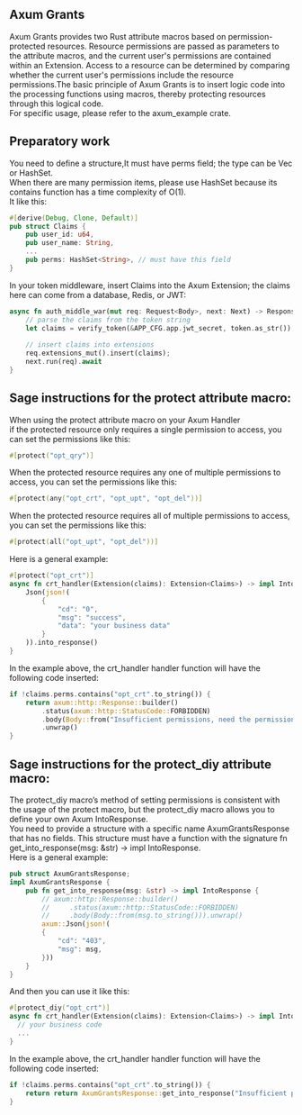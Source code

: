 ## Axum Grants
Axum Grants provides two Rust attribute macros based on permission-protected resources. Resource permissions are passed as parameters to the attribute macros, and the current user's permissions are contained within an Extension. Access to a resource can be determined by comparing whether the current user's permissions include the resource permissions.The basic principle of Axum Grants is to insert logic code into the processing functions using macros, thereby protecting resources through this logical code.  
For specific usage, please refer to the axum_example crate.


## Preparatory work
You need to define a structure,It must have perms field; the type can be Vec or HashSet.  
When there are many permission items, please use HashSet because its contains function has a time complexity of O(1).  
It like this:
```rust
#[derive(Debug, Clone, Default)]
pub struct Claims {
    pub user_id: u64, 
    pub user_name: String,
    ...
    pub perms: HashSet<String>, // must have this field
}
```

In your token middleware, insert Claims into the Axum Extension; the claims here can come from a database, Redis, or JWT:
```rust
async fn auth_middle_war(mut req: Request<Body>, next: Next) -> Response<Body> {
    // parse the claims from the token string
    let claims = verify_token(&APP_CFG.app.jwt_secret, token.as_str());
    
    // insert claims into extensions
    req.extensions_mut().insert(claims);
    next.run(req).await
}
```

## Sage instructions for the protect attribute macro:
When using the protect attribute macro on your Axum Handler  
if the protected resource only requires a single permission to access, you can set the permissions like this:
```rust
#[protect("opt_qry")]
```

When the protected resource requires any one of multiple permissions to access, you can set the permissions like this:
```rust
#[protect(any("opt_crt", "opt_upt", "opt_del"))]
```

When the protected resource requires all of multiple permissions to access, you can set the permissions like this:
```rust
#[protect(all("opt_upt", "opt_del"))]
```

Here is a general example:
```rust
#[protect("opt_crt")]
async fn crt_handler(Extension(claims): Extension<Claims>) -> impl IntoResponse {
    Json(json!(
        {
            "cd": "0",
            "msg": "success",
            "data": "your business data"
        }
    )).into_response()
}
```

In the example above, the crt_handler handler function will have the following code inserted:
```rust
if !claims.perms.contains("opt_crt".to_string()) {
    return axum::http::Response::builder()
        .status(axum::http::StatusCode::FORBIDDEN)
        .body(Body::from("Insufficient permissions, need the permission: opt_crt "))
        .unwrap()
}
```

## Sage instructions for the protect_diy attribute macro:
The protect_diy macro’s method of setting permissions is consistent with the usage of the protect macro, but the protect_diy macro allows you to define your own Axum IntoResponse.  
You need to provide a structure with a specific name AxumGrantsResponse that has no fields. This structure must have a function with the signature fn get_into_response(msg: &str) -> impl IntoResponse.  
Here is a general example:
```rust
pub struct AxumGrantsResponse;
impl AxumGrantsResponse {
    pub fn get_into_response(msg: &str) -> impl IntoResponse {
        // axum::http::Response::builder()
        //     .status(axum::http::StatusCode::FORBIDDEN)
        //     .body(Body::from(msg.to_string())).unwrap()
        axum::Json(json!(
        {
            "cd": "403",
            "msg": msg,
        }))
    }
}
```
And then you can use it like this:
```rust
#[protect_diy("opt_crt")]
async fn crt_handler(Extension(claims): Extension<Claims>) -> impl IntoResponse {
  // your business code
  ...
}
```

In the example above, the crt_handler handler function will have the following code inserted:
```rust
if !claims.perms.contains("opt_crt".to_string()) {
    return return AxumGrantsResponse::get_into_response("Insufficient permissions, need the permission: opt_crt ").into_response();
}
```


